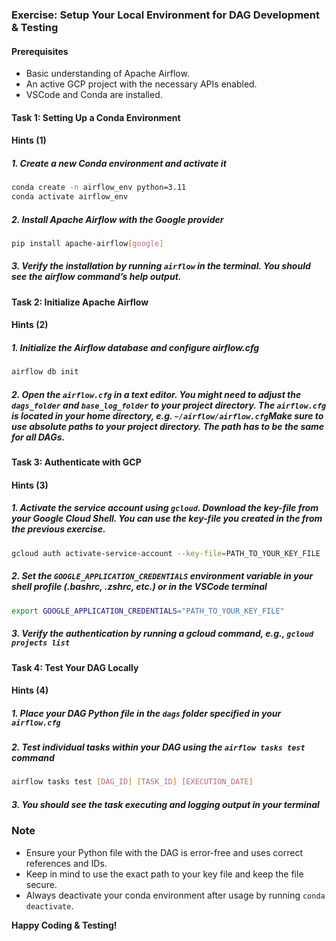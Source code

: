 ### Exercise: Setup Your Local Environment for DAG Development & Testing

#### Prerequisites

- Basic understanding of Apache Airflow.
- An active GCP project with the necessary APIs enabled.
- VSCode and Conda are installed.

#### Task 1: Setting Up a Conda Environment

#### Hints (1)

##### 1. Create a new Conda environment and activate it

```bash
conda create -n airflow_env python=3.11
conda activate airflow_env
```

##### 2. Install Apache Airflow with the Google provider

```bash
pip install apache-airflow[google]
```

##### 3. Verify the installation by running `airflow` in the terminal. You should see the airflow command’s help output.

#### Task 2: Initialize Apache Airflow

#### Hints (2)

##### 1. Initialize the Airflow database and configure airflow.cfg

```bash
airflow db init
```

##### 2. Open the `airflow.cfg` in a text editor. You might need to adjust the `dags_folder` and `base_log_folder` to your project directory. The `airflow.cfg` is located in your home directory, e.g. `~/airflow/airflow.cfg`Make sure to use absolute paths to your project directory. The path has to be the same for all DAGs.

#### Task 3: Authenticate with GCP

#### Hints (3)

##### 1. Activate the service account using `gcloud`. Download the key-file from your Google Cloud Shell. You can use the key-file you created in the from the previous exercise.

```bash
gcloud auth activate-service-account --key-file=PATH_TO_YOUR_KEY_FILE
```

##### 2. Set the `GOOGLE_APPLICATION_CREDENTIALS` environment variable in your shell profile (.bashrc, .zshrc, etc.) or in the VSCode terminal

```bash
export GOOGLE_APPLICATION_CREDENTIALS="PATH_TO_YOUR_KEY_FILE"
```

##### 3. Verify the authentication by running a gcloud command, e.g., `gcloud projects list`

#### Task 4: Test Your DAG Locally

#### Hints (4)

##### 1. Place your DAG Python file in the `dags` folder specified in your `airflow.cfg`

##### 2. Test individual tasks within your DAG using the `airflow tasks test` command

```bash
airflow tasks test [DAG_ID] [TASK_ID] [EXECUTION_DATE]
```

##### 3. You should see the task executing and logging output in your terminal

### Note

- Ensure your Python file with the DAG is error-free and uses correct references and IDs.
- Keep in mind to use the exact path to your key file and keep the file secure.
- Always deactivate your conda environment after usage by running `conda deactivate`.

**Happy Coding & Testing!**
